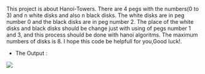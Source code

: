 This project is about Hanoi-Towers.
There are 4 pegs with the numbers(0 to 3) and n white disks and also n black disks.
The white disks are in peg number 0 and the black disks are in peg number 2.
The place of the white disks and black disks should be change just with using of pegs number 1 and 3, and this process should be done with hanoi algoritms.
The maximum numbers of disks is 8.
I hope this code be helpfull for you,Good luck!.
+ The Output :
<img src="[C:\Users\Bali\OneDrive\Pictures\Screenshots\Hanoi.png](https://www.bing.com/images/search?view=detailV2&ccid=8eLaJRjM&id=C7A54F3A04BEF0ABA07400F5FFF76715E3863DC1&thid=OIP.8eLaJRjMOJzHKPkn26ebVwHaI5&mediaurl=https%3a%2f%2fimages.fineartamerica.com%2fimages-medium-large-5%2ftowers-of-hanoi-science-photo-library.jpg&cdnurl=https%3a%2f%2fth.bing.com%2fth%2fid%2fR.f1e2da2518cc389cc728f927dba79b57%3frik%3dwT2G4xVn9%252f%252f1AA%26pid%3dImgRaw%26r%3d0&exph=900&expw=749&q=hanoi+tower&simid=607990653183806956&FORM=IRPRST&ck=7544C4A43593EBAE38EE9C9F91CC5A89&selectedIndex=17)">


